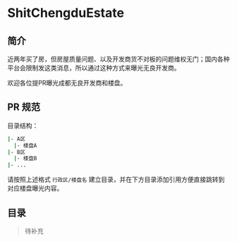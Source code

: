 # ShitChengduEstate

## 简介

近两年买了房，但房屋质量问题、以及开发商货不对板的问题维权无门；国内各种平台会限制发这类消息，所以通过这种方式来曝光无良开发商。

欢迎各位提PR曝光成都无良开发商和楼盘。

## PR 规范

目录结构：

```bash
|- A区
  |- 楼盘A
|- B区
  |- 楼盘B
|- ...
```

请按照上述格式 `行政区/楼盘名` 建立目录，并在下方目录添加引用方便直接跳转到对应楼盘曝光内容。

## 目录

> 待补充
